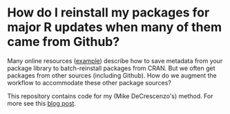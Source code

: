 # How do I reinstall my packages for major R updates when many of them came from Github?

Many online resources ([example](https://rstats.wtf/maintaining-r.html#how-to-transfer-your-library-when-updating-r)) describe how to save metadata from your package library to batch-reinstall packages from CRAN. But we often get packages from other sources (including Github). 
How do we augment the workflow to accommodate these other package sources? 

This repository contains code for my (Mike DeCrescenzo's) method. 
For more see this [blog post](https://mikedecr.github.io/post/package-reinstall/). 
